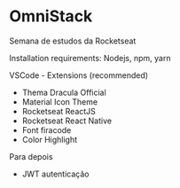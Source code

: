 # OmniStack
Semana de estudos da Rocketseat

Installation requirements:
Nodejs, npm, yarn

VSCode - Extensions (recommended)
- Thema Dracula Official
- Material Icon Theme
- Rocketseat ReactJS
- Rocketseat React Native
- Font firacode
- Color Highlight

Para depois
- JWT autenticação 
